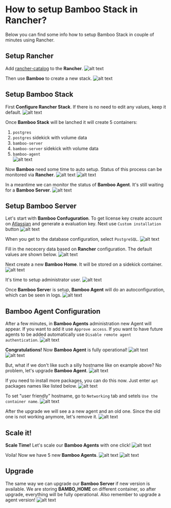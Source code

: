 # How to setup Bamboo Stack in Rancher?

Below you can find some info how to setup Bamboo Stack in couple of minutes using Rancher.

## Setup Rancher
Add [rancher-catalog](https://github.com/matisku/rancher-catalog.git) to the **Rancher**.
![alt text](https://github.com/matisku/bamboo-docker/blob/master/doc/images/setup-stack-1.png "setup stack 1")

Then use **Bamboo** to create a new stack.
![alt text](https://github.com/matisku/bamboo-docker/blob/master/doc/images/setup-stack-1.png "setup stack 1")

## Setup Bamboo Stack
First **Configure Rancher Stack**. If there is no need to edit any values, keep it default. 
![alt text](https://github.com/matisku/bamboo-docker/blob/master/doc/images/bamboo-rancher-1.png "bamboo rancher 1")

Once **Bamboo Stack** will be lanched it will create 5 containers:  
1. `postgres`  
2. `postgres` sidekick with volume data  
3. `bamboo-server`  
4. `bamboo-server` sidekick with volume data  
5. `bamboo-agent`  
![alt text](https://github.com/matisku/bamboo-docker/blob/master/doc/images/bamboo-rancher-2.png "bamboo rancher 2")

Now **Bamboo** need some time to auto setup. Status of this process can be monitored via **Rancher**.
![alt text](https://github.com/matisku/bamboo-docker/blob/master/doc/images/bamboo-rancher-3.png "bamboo rancher 31")
![alt text](https://github.com/matisku/bamboo-docker/blob/master/doc/images/bamboo-rancher-4.png "bamboo rancher 4")

In a meantime we can monitor the status of **Bamboo Agent**. It's still waiting for a **Bamboo Server**.
![alt text](https://github.com/matisku/bamboo-docker/blob/master/doc/images/bamboo-rancher-5.png "bamboo rancher 5")

## Setup Bamboo Server
Let's start with **Bamboo Confuguration**. To get license key create account on [Atlassian](http://atlassian.com) and generate a evaluation key. Next use `Custom installation` button
![alt text](https://github.com/matisku/bamboo-docker/blob/master/doc/images/bamboo-rancher-6.png "bamboo rancher 6")

When you get to the database configuration, select `PostgreSQL`.
![alt text](https://github.com/matisku/bamboo-docker/blob/master/doc/images/bamboo-rancher-7.png "bamboo rancher 7")

Fill in the nececery data based on **Rancher** configuration. The default values are shown below.
![alt text](https://github.com/matisku/bamboo-docker/blob/master/doc/images/bamboo-rancher-8.png "bamboo rancher 8")

Next create a new **Bamboo Home**. It will be stored on a sidekick container.
![alt text](https://github.com/matisku/bamboo-docker/blob/master/doc/images/bamboo-rancher-9.png "bamboo rancher 9")

It's time to setup administrator user.
![alt text](https://github.com/matisku/bamboo-docker/blob/master/doc/images/bamboo-rancher-10.png "bamboo rancher 10")

Once **Bamboo Serve**r is setup, **Bamboo Agent** will do an autoconfiguration, which can be seen in logs. 
![alt text](https://github.com/matisku/bamboo-docker/blob/master/doc/images/bamboo-rancher-11.png "bamboo rancher 11")

## Bamboo Agent Configuration
After a few minutes, in **Bamboo Agents** administration new Agent will appear. If you want to add it use `Approve access`. If you want to have future agents to be added automatically use `Disable remote agent authentication`.
![alt text](https://github.com/matisku/bamboo-docker/blob/master/doc/images/bamboo-rancher-12.png "bamboo rancher 12")

**Congratulations!** Now **Bamboo Agent** is fully operational!
![alt text](https://github.com/matisku/bamboo-docker/blob/master/doc/images/bamboo-rancher-13.png "bamboo rancher 13")
![alt text](https://github.com/matisku/bamboo-docker/blob/master/doc/images/bamboo-rancher-14.png "bamboo rancher 14")

But, what if we don't like such a silly hostname like on example above? No problem, let's upgrade **Bamboo Agent**.
![alt text](https://github.com/matisku/bamboo-docker/blob/master/doc/images/bamboo-rancher-15.png "bamboo rancher 15")

If you need to install more packages, you can do this now. Just enter `apt` packages names like listed below.
![alt text](https://github.com/matisku/bamboo-docker/blob/master/doc/images/bamboo-rancher-16.png "bamboo rancher 16")

To set "user friendly" hostname, go to `Networking` tab and setels `Use the container name`.
![alt text](https://github.com/matisku/bamboo-docker/blob/master/doc/images/bamboo-rancher-17.png "bamboo rancher 17")

After the upgrade we will see a a new agent and an old one. Since the old one is not working anymore, let's remove it.
![alt text](https://github.com/matisku/bamboo-docker/blob/master/doc/images/bamboo-rancher-18.png "bamboo rancher 18")

## Scale it!
**Scale Time!** Let's scale our **Bamboo Agents** with one click!
![alt text](https://github.com/matisku/bamboo-docker/blob/master/doc/images/bamboo-rancher-19.png "bamboo rancher 19")

Voila! Now we have 5 new **Bamboo Agents**.
![alt text](https://github.com/matisku/bamboo-docker/blob/master/doc/images/bamboo-rancher-20.png "bamboo rancher 20")
![alt text](https://github.com/matisku/bamboo-docker/blob/master/doc/images/bamboo-rancher-21.png "bamboo rancher 21")

## Upgrade
The same way we can upgrade our **Bamboo Server** if new version is available. We are storing **BAMBO_HOME** on different container, so after upgrade, everything will be fully operational. Also remember to upgrade a agent version!
![alt text](https://github.com/matisku/bamboo-docker/blob/master/doc/images/bamboo-rancher-22.png "bamboo rancher 22")
